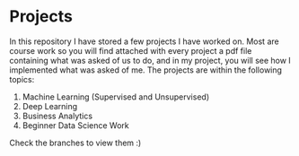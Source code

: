 # Projects

In this repository I have stored a few projects I have worked on.
Most are course work so you will find attached with every project a pdf file containing what was asked of us to do, and in my project, you will see how I implemented what was asked of me.
The projects are within the following topics:
  1) Machine Learning (Supervised and Unsupervised)
  2) Deep Learning
  3) Business Analytics
  4) Beginner Data Science Work

Check the branches to view them :)
